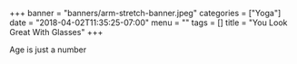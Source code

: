 +++
banner = "banners/arm-stretch-banner.jpeg"
categories = ["Yoga"]
date = "2018-04-02T11:35:25-07:00"
menu = ""
tags = []
title = "You Look Great With Glasses"
+++

Age is just a number